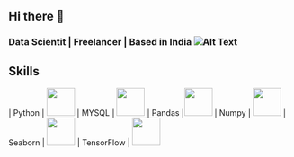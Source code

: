 ## Hi there 👋

### Data Scientit | Freelancer  |    Based in India ![Alt Text](https://flagcdn.com/16x12/in.png "India")
### 

## Skills
| Python | <img src="https://cdn.svgporn.com/logos/python.svg" width="50" height="50"> 
| MYSQL | <img src="https://cdn.svgporn.com/logos/mysql.svg" width="50" height="50">
| Pandas |<img src="https://upload.wikimedia.org/wikipedia/commons/thumb/e/ed/Pandas_logo.svg/1200px-Pandas_logo.svg.png" width="50" height="50">
| Numpy | <img src="https://cdn.svgporn.com/logos/numpy.svg" width="50" height="50">
| Seaborn | <img src="https://cdn.svgporn.com/logos/seaborn.svg" width="50" height="50">
| TensorFlow | <img src="https://cdn.svgporn.com/logos/tensorflow.svg" width="50" height="50">





<!--
<img src="https://cdn.svgporn.com/logos/docker-icon.svg" width="50" height="50">
<img src="https://cdn.svgporn.com/logos/hadoop.svg" width="50" height="50">
<img src="https://cdn.svgporn.com/logos/keras.svg" width="50" height="50">
<img src="https://cdn.svgporn.com/logos/machine-learning.svg" width="50" height="50">
<img src="https://cdn.svgporn.com/logos/deep-learning.svg" width="50" height="50">
<img src="https://cdn.svgporn.com/logos/natural-language-processing.svg" width="50" height="50">
<img src="https://cdn.svgporn.com/logos/apache-spark.svg" width="50" height="50">
<img src="https://cdn.svgporn.com/logos/scikit-learn.svg" width="50" height="50">
<img src="https://cdn.svgporn.com/logos/scipy.svg" width="50" height="50">
<img src="https://cdn.svgporn.com/logos/autocad.svg" width="50" height="50">
<img src="https://cdn.svgporn.com/logos/solidworks.svg" width="50" height="50">
<img src="https://cdn.svgporn.com/logos/microsoft-excel.svg" width="50" height="50">
**Amritrajdubey/Amritrajdubey** is a ✨ _special_ ✨ repository because its `README.md` (this file) appears on your GitHub profile.

Here are some ideas to get you started:
- 🔭 I’m currently working on ...
- 🌱 I’m currently learning ...
- 👯 I’m looking to collaborate on ...
- 🤔 I’m looking for help with ...
- 💬 Ask me about ...
- 📫 How to reach me: ...
- 😄 Pronouns: ...
- ⚡ Fun fact: ...
-->
